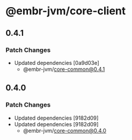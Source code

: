 # @embr-jvm/core-client

## 0.4.1

### Patch Changes

- Updated dependencies [0a9d03e]
  - @embr-jvm/core-common@0.4.1

## 0.4.0

### Patch Changes

- Updated dependencies [9182d09]
- Updated dependencies [9182d09]
  - @embr-jvm/core-common@0.4.0
